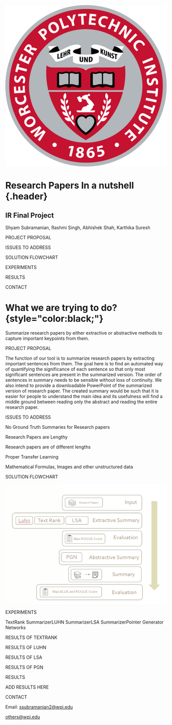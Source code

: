 [![](WPI.jpg)](https://www.linkedin.com/in/shyamsubramanian/)

Research Papers In a nutshell {.header}
=============================

IR Final Project
----------------

Shyam Subramanian, Rashmi Singh, Abhishek Shah, Karthika Suresh

PROJECT PROPOSAL

ISSUES TO ADDRESS

SOLUTION FLOWCHART

EXPERIMENTS

RESULTS

CONTACT

What we are trying to do? {style="color:black;"}
=========================

Summarize research papers by either extractive or abstractive methods to
capture important keypoints from them.

PROJECT PROPOSAL

The function of our tool is to summarize research papers by extracting
important sentences from them. The goal here is to find an automated way
of quantifying the significance of each sentence so that only most
significant sentences are present in the summarized version. The order
of sentences in summary needs to be sensible without loss of continuity.
We also intend to provide a downloadable PowerPoint of the summarized
version of research paper. The created summary would be such that it is
easier for people to understand the main idea and its usefulness will
find a middle ground between reading only the abstract and reading the
entire research paper.

ISSUES TO ADDRESS

No Ground Truth Summaries for Research papers

Research Papers are Lengthy

Research papers are of different lengths

Proper Transfer Learning

Mathematical Formulas, Images and other unstructured data

SOLUTION FLOWCHART

![Flowchart for solution](flowchart.png)

EXPERIMENTS

TextRank SummarizerLUHN SummarizerLSA SummarizerPointer Generator
Networks

RESULTS OF TEXTRANK

RESULTS OF LUHN

RESULTS OF LSA

RESULTS OF PGN

RESULTS

ADD RESULTS HERE

CONTACT

Email: ssubramanian2@wpi.edu

others@wpi.edu

